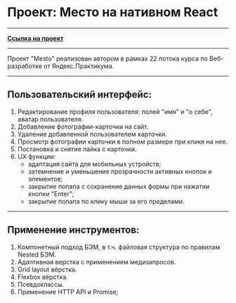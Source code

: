 # Проект: Место на нативном React

******

**[Ссылка на проект](https://tyumen-777.github.io/mesto-react/index.html)**

******

Проект "Mesto" реализован автором в рамках 22 потока курса по Веб-разработке от Яндекс.Практикума.  

******
## Пользовательский интерфейс:
1. Редактирование профиля пользователя: полей "имя" и "о себе", аватар пользователя.
2. Добавление фотографии-карточки на сайт.
3. Удаление добавленной пользователем карточки.
4. Просмотр фотографии карточки в полном размере при клике на нее.
5. Постановка и снятие лайка с карточки.
6. UX функции: 
    * адаптация сайта для мобильных устройств;
    * затемнение и уменьшение прозрачности активных кнопок и элементов;
    * закрытие попапа с сохранение данных формы при нажатии кнопки "Enter";
    * закрытие попапа по клику мыши за его пределами.

******

## Применение инструментов:
1. Компонетный подход БЭМ, в т.ч. файловая структура по правилам Nested БЭМ.
2. Адаптивная верстка с применением медизапросов.
3. Grid layout вёрстка.
4. Flexbox вёрстка.
5. Псевдоклассы.
6. Применение HTTP API и Promise;

